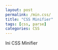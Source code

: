 ```yaml
---
layout: post
permalink: /min.css/
title: "CSS Minifier"
tags: [css, parse]
categories: CSS
---
```


Ini CSS Minifier
